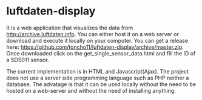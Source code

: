 # luftdaten-display
It is a web application that visualizes the data from http://archive.luftdaten.info. You can either host it on a web server or download and execute it locally on your computer. You can get a release here: https://github.com/toncho11/luftdaten-display/archive/master.zip. Once downloaded click on the get_single_sensor_data.html and fill the ID of a SDS011 sensor.

The current implementation is in HTML and Javascript(Ajax). The project does not use a server side programming language such as PHP neither a database. The advatage is that it can be used locally without the need to be hosted on a web-server and without the need of installing anything.
